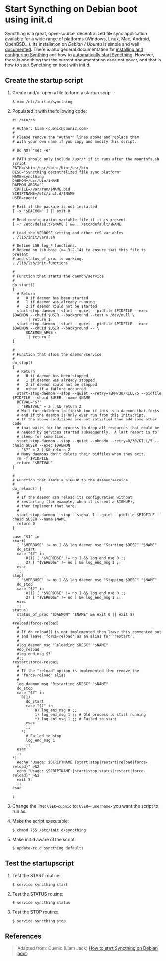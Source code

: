 # Start Syncthing on Debian boot using init.d

Syncthing is a great, open-source, decentralized file sync application available for a wide range of platforms (Windows, Linux, Mac, Android, OpenBSD...). Its installation on _Debian / Ubuntu_ is simple and well [documented][2]. There is also general documentation for [installing and configuring Synthing][3] and how to [automatically start Syncthing][4]. However, there is one thing that the current documentation does not cover, and that is how to start Syncthing on boot with init.d:


## Create the startup script

1. Create and/or open a file to form a startup script:

	```
	$ vim /etc/init.d/syncthing
	```

2. Populated it with the following code:

	```shell
	#! /bin/sh

	# Author: Liam <cuonic@cuonic.com>
	#
	# Please remove the "Author" lines above and replace them
	# with your own name if you copy and modify this script.

	# Do NOT "set -e"

	# PATH should only include /usr/* if it runs after the mountnfs.sh script
	PATH=/sbin:/usr/sbin:/bin:/usr/bin
	DESC="Syncthing decentralized file sync platform"
	NAME=syncthing
	DAEMON=/usr/bin/$NAME
	DAEMON_ARGS=""
	PIDFILE=/var/run/$NAME.pid
	SCRIPTNAME=/etc/init.d/$NAME
	USER=cuonic

	# Exit if the package is not installed
	[ -x "$DAEMON" ] || exit 0

	# Read configuration variable file if it is present
	[ -r /etc/default/$NAME ] && . /etc/default/$NAME

	# Load the VERBOSE setting and other rcS variables
	. /lib/init/vars.sh

	# Define LSB log_* functions.
	# Depend on lsb-base (>= 3.2-14) to ensure that this file is present
	# and status_of_proc is working.
	. /lib/lsb/init-functions

	#
	# Function that starts the daemon/service
	#
	do_start()
	{
	  # Return
	  #   0 if daemon has been started
	  #   1 if daemon was already running
	  #   2 if daemon could not be started
	  start-stop-daemon --start --quiet --pidfile $PIDFILE --exec $DAEMON --chuid $USER --background --test > /dev/null \
	      || return 1
	  start-stop-daemon --start --quiet --pidfile $PIDFILE --exec $DAEMON --chuid $USER --background -- \
	      $DAEMON_ARGS \
	      || return 2
	}

	#
	# Function that stops the daemon/service
	#
	do_stop()
	{
	  # Return
	  #   0 if daemon has been stopped
	  #   1 if daemon was already stopped
	  #   2 if daemon could not be stopped
	  #   other if a failure occurred
	  start-stop-daemon --stop --quiet --retry=TERM/30/KILL/5 --pidfile $PIDFILE --chuid $USER --name $NAME
	  RETVAL="$?"
	  [ "$RETVAL" = 2 ] && return 2
	  # Wait for children to finish too if this is a daemon that forks
	  # and if the daemon is only ever run from this initscript.
	  # If the above conditions are not satisfied then add some other code
	  # that waits for the process to drop all resources that could be
	  # needed by services started subsequently.  A last resort is to
	  # sleep for some time.
	  start-stop-daemon --stop --quiet --oknodo --retry=0/30/KILL/5 --chuid $USER --exec $DAEMON
	  [ "$?" = 2 ] && return 2
	  # Many daemons don't delete their pidfiles when they exit.
	  rm -f $PIDFILE
	  return "$RETVAL"
	}

	#
	# Function that sends a SIGHUP to the daemon/service
	#
	do_reload() {
	  #
	  # If the daemon can reload its configuration without
	  # restarting (for example, when it is sent a SIGHUP),
	  # then implement that here.
	  #
	  start-stop-daemon --stop --signal 1 --quiet --pidfile $PIDFILE --chuid $USER --name $NAME
	  return 0
	}

	case "$1" in
	start)
	  [ "$VERBOSE" != no ] && log_daemon_msg "Starting $DESC" "$NAME"
	  do_start
	  case "$?" in
	      0|1) [ "$VERBOSE" != no ] && log_end_msg 0 ;;
	      2) [ "$VERBOSE" != no ] && log_end_msg 1 ;;
	  esac
	  ;;
	stop)
	  [ "$VERBOSE" != no ] && log_daemon_msg "Stopping $DESC" "$NAME"
	  do_stop
	  case "$?" in
	      0|1) [ "$VERBOSE" != no ] && log_end_msg 0 ;;
	      2) [ "$VERBOSE" != no ] && log_end_msg 1 ;;
	  esac
	  ;;
	status)
	  status_of_proc "$DAEMON" "$NAME" && exit 0 || exit $?
	  ;;
	#reload|force-reload)
	  #
	  # If do_reload() is not implemented then leave this commented out
	  # and leave 'force-reload' as an alias for 'restart'.
	  #
	  #log_daemon_msg "Reloading $DESC" "$NAME"
	  #do_reload
	  #log_end_msg $?
	  #;;
	restart|force-reload)
	  #
	  # If the "reload" option is implemented then remove the
	  # 'force-reload' alias
	  #
	  log_daemon_msg "Restarting $DESC" "$NAME"
	  do_stop
	  case "$?" in
	    0|1)
	      do_start
	      case "$?" in
	          0) log_end_msg 0 ;;
	          1) log_end_msg 1 ;; # Old process is still running
	          *) log_end_msg 1 ;; # Failed to start
	      esac
	      ;;
	    *)
	      # Failed to stop
	      log_end_msg 1
	      ;;
	  esac
	  ;;
	*)
	  #echo "Usage: $SCRIPTNAME {start|stop|restart|reload|force-reload}" >&2
	  echo "Usage: $SCRIPTNAME {start|stop|status|restart|force-reload}" >&2
	  exit 3
	  ;;
	esac

	:
	```

3. Change the line: `USER=cuonic` to: `USER=<username>` you want the script to run as.

4. Make the script executable:

	```
	$ chmod 755 /etc/init.d/syncthing
	```

5. Make init.d aware of the script:

	```
	$ update-rc.d syncthing defaults
	```

## Test the startupscript

1. Test the START routine:

	```
	$ service syncthing start
	```

2. Test the STATUS routine:

	```shell
	$ service syncthing status
	```

3. Test the STOP routine:

	```shell
	$ service syncthing stop
	```

## References
> Adapted from: Cuonic (Liam Jack)
> [How to start Syncthing on Debian boot][1]


<!-- REFERENCES -->
[1]:https://cuonic.com/posts/how-to-start-syncthing-on-debian-boot
[2]:https://apt.syncthing.net/
[3]:https://docs.syncthing.net/intro/getting-started.html
[4]:https://docs.syncthing.net/users/autostart.html?highlight=starting
